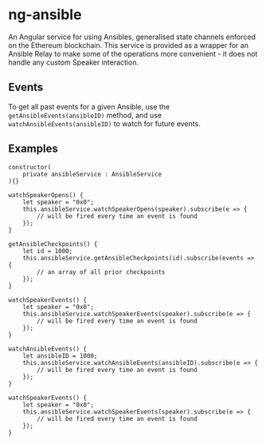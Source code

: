 # ng-ansible

An Angular service for using Ansibles, generalised state channels enforced on the Ethereum blockchain. This service is provided as a wrapper for an Ansible Relay to make some of the operations more convenient - it does not handle any custom Speaker interaction.

## Events

To get all past events for a given Ansible, use the ```getAnsibleEvents(ansibleID)``` method, and use ```watchAnsibleEvents(ansibleID)``` to watch for future events.

## Examples

```
constructor(
    private ansibleService : AnsibleService
){}

watchSpeakerOpens() {
    let speaker = "0x0";
    this.ansibleService.watchSpeakerOpens(speaker).subscribe(e => {
        // will be fired every time an event is found
    });
}

getAnsibleCheckpoints() {
    let id = 1000;
    this.ansibleService.getAnsibleCheckpoints(id).subscribe(events => {
        // an array of all prior checkpoints
    });
}

watchSpeakerEvents() {
    let speaker = "0x0";
    this.ansibleService.watchSpeakerEvents(speaker).subscribe(e => {
        // will be fired every time an event is found
    });
}

watchAnsibleEvents() {
    let ansibleID = 1000;
    this.ansibleService.watchAnsibleEvents(ansibleID).subscribe(e => {
        // will be fired every time an event is found
    });
}

watchSpeakerEvents() {
    let speaker = "0x0";
    this.ansibleService.watchSpeakerEvents(speaker).subscribe(e => {
        // will be fired every time an event is found
    });
}
```
